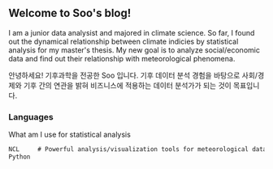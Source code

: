 ## Welcome to Soo's blog!

I am a junior data analysist and majored in climate science.
So far, I found out the dynamical relationship between climate indicies by statistical analysis for my master's thesis.
My new goal is to analyze social/economic data and find out their relationship with meteorological phenomena.

안녕하세요! 기후과학을 전공한 Soo 입니다.
기후 데이터 분석 경험을 바탕으로 사회/경제와 기후 간의 연관을 밝혀 비즈니스에 적용하는 데이터 분석가가 되는 것이 목표입니다.

### Languages

What am I use for statistical analysis

```markdown
NCL     # Powerful analysis/visualization tools for meteorological data. 
Python  
